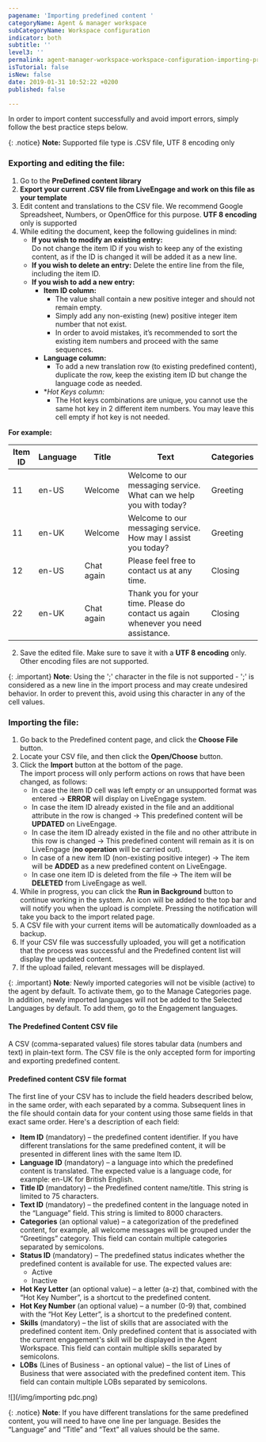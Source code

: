 ```yaml
---
pagename: 'Importing predefined content '
categoryName: Agent & manager workspace
subCategoryName: Workspace configuration
indicator: both
subtitle: ''
level3: ''
permalink: agent-manager-workspace-workspace-configuration-importing-predefined-content.html
isTutorial: false
isNew: false
date: 2019-01-31 10:52:22 +0200
published: false

---
```

In order to import content successfully and avoid import errors, simply follow the best practice steps below.

{: .notice}
**Note:** Supported file type is .CSV file, UTF 8 encoding only

### **Exporting and editing the file:**

1. Go to the **PreDefined content library**
2. **Export your current .CSV file from LiveEngage and work on this file      as your template**
3. Edit content and translations to the CSV file. We recommend Google Spreadsheet, Numbers, or OpenOffice for this purpose. **UTF 8 encoding** only is supported
4. While editing the document, keep the following guidelines in mind:
   * **If you wish to modify an existing entry:**  
     Do not change the item ID if you wish to keep any of the existing content, as if the ID is changed it will be added it as a new line.
   * **If you wish to delete an entry:** Delete the entire line from the file, including the item ID.
   * **If you wish to add a new entry:**
     * **Item ID column:**
       * The value shall contain a new positive integer and should not remain empty.
       * Simply add any non-existing (new) positive integer item number that not exist.
       * In order to avoid mistakes, it’s recommended to sort the existing item numbers and proceed with the same sequences.
     * **Language column:**
       * To add a new translation row (to existing predefined content), duplicate the row, keep the existing item ID but change the language code as needed.
     * **Hot Keys column:*  
    	* The Hot keys combinations are unique, you cannot use the same hot key in 2 different item numbers. You may leave this cell empty if hot key is not needed.

**For example:**

|    Item ID    |    Language    |    Title    |    Text    |    Categories    |
| --- | --- | --- | --- | --- |
|    11    |    en-US    |    Welcome    |    Welcome to our messaging service.    What can we help you with today?    |    Greeting    |
|    11    |    en-UK    |    Welcome    |    Welcome to our messaging service.    How may I assist you today?    |    Greeting    |
|    12    |    en-US    |    Chat again    |    Please feel free to contact us at any time.    |    Closing    |
|    22    |    en-UK    |    Chat again    |    Thank you for your time.    Please do contact us again whenever you need assistance.     |    Closing    |


2. Save the edited file. Make sure to save it with a **UTF 8 encoding** only. Other encoding files are not supported.

{: .important}
**Note**: Using the ';' character in the file is not supported - ';' is considered as a new line in the import process and may create undesired behavior. In order to prevent this, avoid using this character in any of the cell values.

### **Importing the file:**

1. Go back to the Predefined content page, and click the **Choose File**      button.
2. Locate your CSV file, and then click the **Open/Choose** button.
3. Click the **Import** button at the bottom of the page.  
   The import process will only perform actions on rows that have been      changed, as follows:
   * In case the item ID cell was left empty or an unsupported format was entered -> **ERROR** will display on LiveEngage system.
   * In case the item ID already existed in the file and an additional attribute in the row is changed -> This predefined content will be **UPDATED** on LiveEngage.
   * In case the item ID already existed in the file and no other attribute in this row is changed -> This predefined content will remain as it is on LiveEngage (**no operation** will be carried out).
   * In case of a new item ID (non-existing positive integer) -> The item will be **ADDED** as a new predefined content on LiveEngage.
   * In case one item ID is deleted from the file -> The item will be **DELETED** from LiveEngage as well.
4. While in progress, you can click the **Run in Background** button to continue working in the system. An icon will be added to the top bar and will notify you when the upload is complete. Pressing the notification will take you back to the import related page.
5. A CSV file with your current items will be automatically downloaded as a      backup.
6. If your CSV file was successfully uploaded, you will get a notification that      the process was successful and the Predefined content list will display      the updated content.
7. If the upload failed, relevant messages will be displayed.

{: .important}
**Note**_:_
Newly imported categories will not be visible (active) to the agent by default. To activate them, go to the Manage Categories page. In addition, newly imported languages will not be added to the Selected Languages by default. To add them, go to the Engagement languages.

#### **The Predefined Content CSV file**

A CSV (comma-separated values) file stores tabular data (numbers and text) in plain-text form. The CSV file is the only accepted form for importing and exporting predefined content.

#### **Predefined content CSV file format**

The first line of your CSV has to include the field headers described below, in the same order, with each separated by a comma. Subsequent lines in the file should contain data for your content using those same fields in that exact same order. Here's a description of each field:

* **Item ID** (mandatory) – the predefined content      identifier. If you have different translations for the same predefined      content, it will be presented in different lines with the same Item ID.
* **Language ID** (mandatory) – a language into which the      predefined content is translated. The expected value is a language code,      for example: en-UK for British English.
* **Title ID** (mandatory) – the Predefined content      name/title. This string is limited to 75 characters.
* **Text ID** (mandatory) – the predefined content in the      language noted in the “Language” field. This string is limited to 8000      characters.
* **Categories** (an optional value) – a categorization of the      predefined content, for example, all welcome messages will be grouped      under the “Greetings” category. This field can contain multiple categories      separated by semicolons.
* **Status ID** (mandatory) – The predefined status indicates      whether the predefined content is available for use. The expected values      are:
  * Active
  * Inactive
* **Hot Key Letter** (an optional value) – a letter (a-z) that, combined      with the “Hot Key Number”, is a shortcut to the predefined content.
* **Hot Key Number** (an optional value) – a number (0-9) that, combined      with the “Hot Key Letter”, is a shortcut to the predefined content.
* **Skills** (mandatory) – the list of skills that are associated      with the predefined content item. Only predefined content that is      associated with the current engagement's skill will be displayed in the      Agent Workspace. This field can contain multiple skills separated by semicolons.
* **LOBs** (Lines of Business - an      optional value) – the list of Lines of Business that were associated with the      predefined content item. This field can contain multiple LOBs separated by      semicolons.

![](/img/importing pdc.png)

{: .notice}
**Note**: If you have different translations for the same predefined content, you will need to have one line per language. Besides the “Language” and “Title” and “Text” all values should be the same.